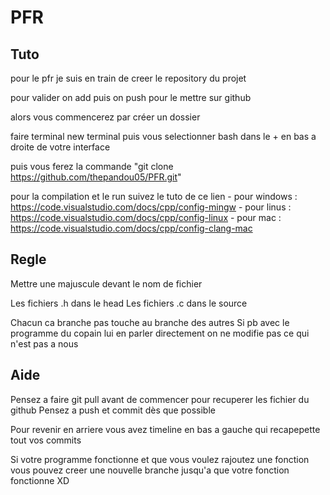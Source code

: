 # PFR

## Tuto

pour le pfr je suis en train de creer le repository du projet

pour valider on add puis on push pour le mettre sur github

alors vous commencerez par créer un dossier

faire terminal new terminal
puis vous selectionner bash dans le + en bas a droite de votre interface

puis vous ferez la commande "git clone https://github.com/thepandou05/PFR.git"

pour la compilation et le run suivez le tuto de ce lien - pour windows : https://code.visualstudio.com/docs/cpp/config-mingw
                                                        - pour linus :  https://code.visualstudio.com/docs/cpp/config-linux
                                                        - pour mac : https://code.visualstudio.com/docs/cpp/config-clang-mac


## Regle

Mettre une majuscule devant le nom de fichier

Les fichiers .h dans le head 
Les fichiers .c dans le source

Chacun ca branche pas touche au branche des autres 
Si pb avec le programme du copain lui en parler directement on ne modifie pas ce qui n'est pas a nous 

## Aide

Pensez a faire git pull avant de commencer pour recuperer les fichier du github
Pensez a push et commit dès que possible 

Pour revenir en arriere vous avez timeline en bas a gauche qui recapepette tout vos commits 

Si votre programme fonctionne et que vous voulez rajoutez une fonction vous pouvez creer une nouvelle branche jusqu'a que votre fonction fonctionne XD
